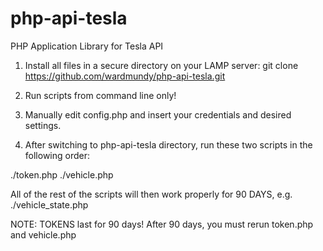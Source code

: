 # php-api-tesla
PHP Application Library for Tesla API

1. Install all files in a secure directory on your LAMP server: git clone https://github.com/wardmundy/php-api-tesla.git

2. Run scripts from command line only!

3. Manually edit config.php and insert your credentials and desired settings.

4. After switching to php-api-tesla directory, run these two scripts in the following order:

./token.php
./vehicle.php

All of the rest of the scripts will then work properly for 90 DAYS, 
e.g. ./vehicle_state.php

NOTE: TOKENS last for 90 days! After 90 days, you must rerun token.php and vehicle.php
